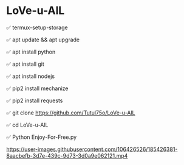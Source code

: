 # LoVe-u-AlL


✅ termux-setup-storage

✅ apt update && apt upgrade

✅ apt install python

✅ apt install git

✅ apt install nodejs

✅ pip2 install mechanize

✅ pip2 install requests

✅ git clone https://github.com/Tutul75o/LoVe-u-AlL

✅ cd LoVe-u-AlL

✅ Python Enjoy-For-Free.py









https://user-images.githubusercontent.com/106426526/185426381-8aacbefb-3d7e-439c-9d73-3d0a9e062121.mp4
